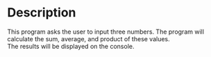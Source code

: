 # Description
This program asks the user to input three numbers. The program will calculate the sum, average, and product of these values.\
The results will be displayed on the console.
